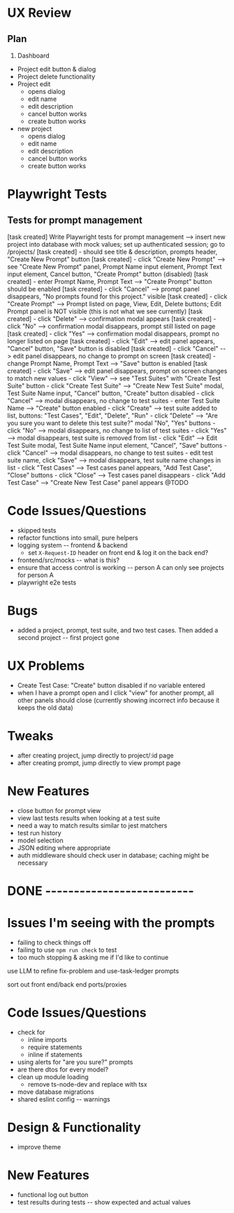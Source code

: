 # UX Review

## Plan

1. Dashboard
  - Project edit button & dialog
  - Project delete functionality
  - Project edit
    - opens dialog
    - edit name
    - edit description
    - cancel button works
    - create button works
  - new project
    - opens dialog
    - edit name
    - edit description
    - cancel button works
    - create button works

# Playwright Tests

## Tests for prompt management

[task created] Write Playwright tests for prompt management --> insert new project into database with mock values; set up authenticated session; go to /projects/<id>
[task created] - should see title & description, prompts header, "Create New Prompt" button
[task created] - click "Create New Prompt" --> see "Create New Prompt" panel, Prompt Name input element, Prompt Text input element, Cancel button, "Create Prompt" button (disabled)
[task created]   - enter Prompt Name, Prompt Text --> "Create Prompt" button should be enabled
[task created]     - click "Cancel" --> prompt panel disappears, "No prompts found for this project." visible
[task created]     - click "Create Prompt" --> Prompt listed on page, View, Edit, Delete buttons; Edit Prompt panel is NOT visible (this is not what we see currently)
[task created]       - click "Delete" --> confirmation modal appears
[task created]         - click "No" --> confirmation modal disappears, prompt still listed on page
[task created]         - click "Yes" --> confirmation modal disappears, prompt no longer listed on page
[task created]       - click "Edit" --> edit panel appears, "Cancel" button, "Save" button is disabled
[task created]         - click "Cancel" --> edit panel disappears, no change to prompt on screen
[task created]         - change Prompt Name, Prompt Text --> "Save" button is enabled
[task created]           - click "Save" --> edit panel disappears, prompt on screen changes to match new values
      - click "View" --> see "Test Suites" with "Create Test Suite" button
        - click "Create Test Suite" --> "Create New Test Suite" modal, Test Suite Name input, "Cancel" button, "Create" button disabled
          - click "Cancel" --> modal disappears, no change to test suites
          - enter Test Suite Name --> "Create" button enabled
            - click "Create" --> test suite added to list, buttons: "Test Cases", "Edit", "Delete", "Run"
              - click "Delete" --> "Are you sure you want to delete this test suite?" modal "No", "Yes" buttons
                - click "No" --> modal disappears, no change to list of test suites
                - click "Yes" --> modal disappears, test suite is removed from list
              - click "Edit" --> Edit Test Suite modal, Test Suite Name input element, "Cancel", "Save" buttons
                - click "Cancel" --> modal disappears, no change to test suites
                - edit test suite name, click "Save" --> modal disappears, test suite name changes in list
              - click "Test Cases" --> Test cases panel appears, "Add Test Case", "Close" buttons
                - click "Close" --> Test cases panel disappears
                - click "Add Test Case" --> "Create New Test Case" panel appears @TODO


# Code Issues/Questions
- skipped tests
- refactor functions into small, pure helpers
- logging system -- frontend & backend
  - set `X-Request-ID` header on front end & log it on the back end?
- frontend/src/mocks -- what is this?
- ensure that access control is working -- person A can only see projects for person A
- playwright e2e tests

# Bugs
- added a project, prompt, test suite, and two test cases. Then added a second project -- first project gone

# UX Problems
- Create Test Case: "Create" button disabled if no variable entered
- when I have a prompt open and I click "view" for another prompt, all other panels should close (currently showing incorrect info because it keeps the old data)

# Tweaks
- after creating project, jump directly to project/:id page
- after creating prompt, jump directly to view prompt page

# New Features
- close button for prompt view
- view last tests results when looking at a test suite
- need a way to match results similar to jest matchers
- test run history
- model selection
- JSON editing where appropriate
- auth middleware should check user in database; caching might be necessary


# DONE --------------------------

# Issues I'm seeing with the prompts
- failing to check things off
- failing to use `npm run check` to test
- too much stopping & asking me if I'd like to continue

use LLM to refine fix-problem and use-task-ledger prompts

sort out front end/back end ports/proxies

# Code Issues/Questions
- check for
  - inline imports
  - require statements
  - inline if statements
- using alerts for "are you sure?" prompts
- are there dtos for every model?
- clean up module loading
  - remove ts-node-dev and replace with tsx
- move database migrations
- shared eslint config -- warnings

# Design & Functionality
- improve theme

# New Features
- functional log out button
- test results during tests -- show expected and actual values

